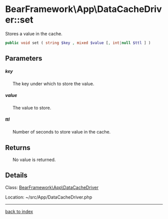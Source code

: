 # BearFramework\App\DataCacheDriver::set

Stores a value in the cache.

```php
public void set ( string $key , mixed $value [, int|null $ttl ] )
```

## Parameters

##### key

&nbsp;&nbsp;&nbsp;&nbsp;&nbsp;&nbsp;The key under which to store the value.

##### value

&nbsp;&nbsp;&nbsp;&nbsp;&nbsp;&nbsp;The value to store.

##### ttl

&nbsp;&nbsp;&nbsp;&nbsp;&nbsp;&nbsp;Number of seconds to store value in the cache.

## Returns

&nbsp;&nbsp;&nbsp;&nbsp;&nbsp;&nbsp;No value is returned.

## Details

Class: [BearFramework\App\DataCacheDriver](bearframework.app.datacachedriver.class.md)

Location: ~/src/App/DataCacheDriver.php

---

[back to index](index.md)

